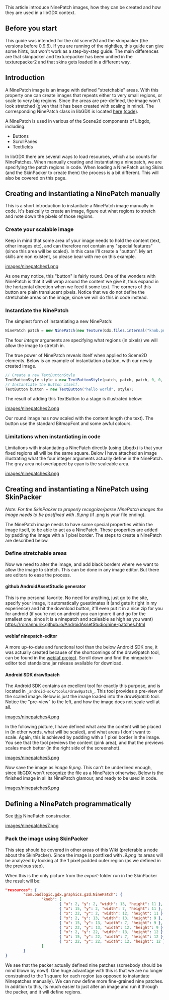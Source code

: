 This article introduce NinePatch images, how they can be created and how they
are used in a libGDX context.

## Before you start ##

This guide was intended for the old scene2d and the skinpacker (the versions before 0.9.6). If you are running of the nightlies, this guide can give some hints, but won't work as a step-by-step guide. The main differences are that skinpacker and texturepacker has been unified in the texturepacker2 and that skins gets loaded in a different way. 

## Introduction ##

A NinePatch image is an image with defined "stretchable" areas. With this
property one can create images that repeats either to very small
regions, or scale to very big regions. Since the areas are pre-defined,
the image won't look stretched (given that it has been created with
scaling in mind). The corresponding NinePatch class in libGDX is located [here](http://libgdx.badlogicgames.com/nightlies/docs/api/com/badlogic/gdx/graphics/g2d/NinePatch.html)
[(code)](https://github.com/libgdx/libgdx/tree/master/gdx/src/com/badlogic/gdx/graphics/g2d/NinePatch.java).

A NinePatch is used in various of the Scene2d components of Libgdx,
including:
  * Buttons
  * ScrollPanes
  * Textfields

In libGDX there are several ways to load resources, which also counts for NinePatches. When manually creating and instantiating a ninepatch, we are specifying the patch regions in code. When loading a NinePatch using Skins (and the SkinPacker to create them) the process is a bit different. This will also be covered on this page.

## Creating and instantiating a NinePatch manually  ##

This is a short introduction to instantiate a NinePatch image manually in code. It's basically to create an image, figure out what regions to stretch and note down the pixels of those regions.

### Create your scalable image ###

Keep in mind that some area of your image needs to hold the content
(text, other images etc), and can therefore not contain any "special
features" (since this area will be scaled). In this case I'll create a
"button". My art skills are non existent, so please bear with me on this
example.

[images/ninepatches1.png](images/ninepatches1.png)

As one may notice, this "button" is fairly round. One of the wonders
with NinePatch is that it will wrap around the content we give it, thus
expand in the horizontal direction when we feed it some text. The
corners of this button are plain translucent pixels. Notice that we do
not define the stretchable areas on the image, since we will do this in
code instead.

### Instantiate the NinePatch ###

The simplest form of instantiating a new NinePatch:
```java
NinePatch patch = new NinePatch(new Texture(Gdx.files.internal("knob.png")), 12, 12, 12, 12);
```
The four _integer_ arguments are specifying what regions (in pixels) we will
allow the image to stretch in.

The true power of NinePatch reveals itself when applied to Scene2D
elements. Below is an example of instantiation a button, with our newly
created image.
```java
// Create a new TextButtonStyle
TextButtonStyle style = new TextButtonStyle(patch, patch, patch, 0, 0, 0, 0, new BitmapFont(), new Color(0.3f, 0.2f, 0.8f, 1f), new Color(0, 0, 0, 1f), new Color(0, 0, 0, 1f));
// Instantiate the Button itself.
TextButton button = new TextButton("hello world", style);
```

The result of adding this TextButton to a stage is illustrated below:

[images/ninepatches2.png](images/ninepatches2.png)

Our round image has now scaled with the content length (the text). The button use the standard BitmapFont and some awful colours.

### Limitations when instantiating in code ###

Limitations with instantiating a NinePatch directly (using Libgdx) is that your fixed regions all will be the same square. Below I have attached an image illustrating what the four integer arguments actually define in the NinePatch. The gray area not overlapped by cyan is the scaleable area.

[images/ninepatches3.png](images/ninepatches3.png)

## Creating and instantiating a NinePatch using SkinPacker ##

*Note:* _For the SkinPacker to properly recognize/parse NinePatch images
the image needs to be postfixed with .9.png_ (if .png is your file
ending).

The NinePatch image needs to have some special properties within the
image itself, to be able to act as a NinePatch. These properties are
added by padding the image with a 1 pixel border. The steps to create a
NinePatch are described below.

### Define stretchable areas ###

Now we need to alter the image, and add black borders where we want to
allow the image to stretch. This can be done in any image editor. But
there are editors to ease the process.

#### github AndroidAssetStudio generator ####
This is my personal favorite. No need for anything, just go to the site, specify your image, it automatically guestimates it (and gets it right in my experience) and hit the download button, it'll even put it in a nice zip for you for android (if you're not on android you can ignore it and go for the smallest one, since it is a ninepatch and scaleable as high as you want)
https://romannurik.github.io/AndroidAssetStudio/nine-patches.html

#### weblaf ninepatch-editor
A more up-to-date and functional tool than the below Android SDK one, it was actually created because of the shortcomings of the draw9patch tool, can be found in the [weblaf project](https://github.com/mgarin/weblaf). Scroll down and find the ninepatch-editor tool standalone jar release available for download.

#### Android SDK draw9patch
The Android SDK contains an excellent tool for exactly this purpose,
and is located in `_android-sdk/tools/draw9patch_`. This tool provides a
pre-view of the scaled image. Below is just the image loaded into the
*draw9patch* tool. Notice the "pre-view" to the left, and how the image
does not scale well at all.

[images/ninepatches4.png](images/ninepatches4.png)

In the following picture, I have defined what area the content will be
placed in (in other words, what will be scaled), and what areas I don't
want to scale. Again, this is achieved by padding with a 1 pixel border
in the image. You see that the tool previews the content (pink area),
and that the previews scales much better (in the right side of the
screenshot).

[images/ninepatches5.png](images/ninepatches5.png)

Now save the image as _image.9.png_. This can't be underlined enough,
since libGDX won't recognize the file as a NinePatch otherwise. Below is
the finished image in all its NinePatch glamour, and ready to be used in
code.

[images/ninepatches6.png](images/ninepatches6.png)

## Defining a NinePatch programmatically ##

See [this](http://libgdx.badlogicgames.com/nightlies/docs/api/com/badlogic/gdx/graphics/g2d/NinePatch.html#NinePatch%28com.badlogic.gdx.graphics.Texture,%20int,%20int,%20int,%20int%29) NinePatch constructor.

[images/ninepatches7.png](images/ninepatches7.png)

### Pack the image using SkinPacker ###

This step should be covered in other areas of this Wiki (preferable a node about the SkinPacker). Since the image is postfixed with _.9.png_ its areas will be analyzed by looking at the 1 pixel padded outer region (as we defined in the previous step).

When this is the only picture from the _export_-folder run in the SkinPacker the result will be:

```json
"resources": {
        "com.badlogic.gdx.graphics.g2d.NinePatch": {
                "knob": [
                        { "x": 2, "y": 2, "width": 13, "height": 11 },
                        { "x": 15, "y": 2, "width": 7, "height": 11 },
                        { "x": 22, "y": 2, "width": 12, "height": 11 },
                        { "x": 2, "y": 13, "width": 13, "height": 9 },
                        { "x": 15, "y": 13, "width": 7, "height": 9 },
                        { "x": 22, "y": 13, "width": 12, "height": 9 },
                        { "x": 2, "y": 22, "width": 13, "height": 12 },
                        { "x": 15, "y": 22, "width": 7, "height": 12 },
                        { "x": 22, "y": 22, "width": 12, "height": 12 }
                ]
        }
}
```

We see that the packer actually defined nine patches (somebody should be mind blown by now!). One huge advantage with this is that we are no longer constrained to the 1 square for each region (as opposed to instantiate Ninepatches manually). We can now define more fine-grained nine patches. In addition to this, its much easier to just alter an image and run it through the packer, and it will define regions.